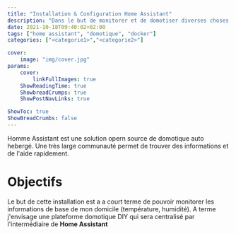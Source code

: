 ```yaml
---
title: "Installation & Configuration Home Assistant"
description: "Dans le but de monitorer et de domotiser diverses choses dans ma maison, nous allons voir comment monter une instance de Home Assistant sur un environnement Docker"
date: 2021-10-18T09:40:02+02:00
tags: ["home assistant", "domotique", "docker"]
categories: ["<categorie1>","<categorie2>"]

cover:
    image: "img/cover.jpg"
params:
    cover:
        linkFullImages: true
    ShowReadingTime: true
    ShowbreadCrumps: true
    ShowPostNavLinks: true

ShowToc: true
ShowBreadCrumbs: false
---
```


Homme Assistant est une solution opern source de domotique auto hebergé. Une très large communauté permet de trouver des informations et de l'aide rapidement.
<!--more-->

# Objectifs

Le but de cette installation est a a court terme de pouvoir monitorer les informations de base de mon domicile (température, humidité). A terme j'envisage une plateforme domotique DIY qui sera centralisé par l'intermédiaire de **Home Assistant** 